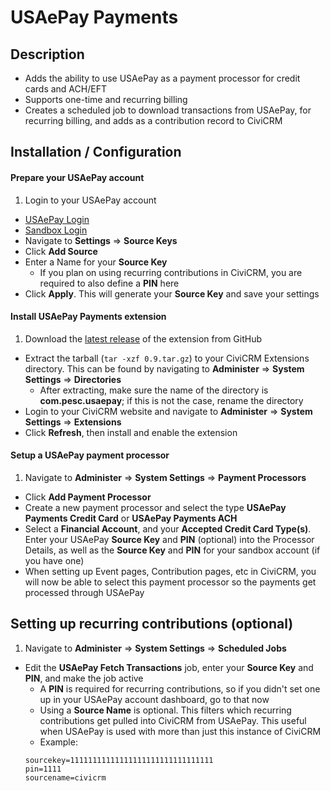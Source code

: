 # USAePay Payments
## Description
- Adds the ability to use USAePay as a payment processor for credit cards and ACH/EFT
- Supports one-time and recurring billing
- Creates a scheduled job to download transactions from USAePay, for recurring billing, and adds as a contribution record to CiviCRM
## Installation / Configuration
#### Prepare your USAePay account
1. Login to your USAePay account
  - [USAePay Login](https://www.usaepay.com/login)
  - [Sandbox Login](https://sandbox.usaepay.com/login)
- Navigate to **Settings** => **Source Keys**
- Click **Add Source**
- Enter a Name for your **Source Key**
  - If you plan on using recurring contributions in CiviCRM, you are required to also define a **PIN** here
- Click **Apply**. This will generate your **Source Key** and save your settings

#### Install USAePay Payments extension
1. Download the [latest release](https://github.com/proexchange/com.pesc.usaepay/archive/0.9.tar.gz) of the extension from GitHub
- Extract the tarball (`tar -xzf 0.9.tar.gz`) to your CiviCRM Extensions directory. This can be found by navigating to **Administer** => **System Settings** => **Directories**
  - After extracting, make sure the name of the directory is **com.pesc.usaepay**; if this is not the case, rename the directory
- Login to your CiviCRM website and navigate to **Administer** => **System Settings** => **Extensions**
- Click **Refresh**, then install and enable the extension

#### Setup a USAePay payment processor
1. Navigate to **Administer** => **System Settings** => **Payment Processors**
- Click **Add Payment Processor**
- Create a new payment processor and select the type **USAePay Payments Credit Card** or **USAePay Payments ACH**
- Select a **Financial Account**, and your **Accepted Credit Card Type(s)**. Enter your USAePay **Source Key** and **PIN** (optional) into the Processor Details, as well as the **Source Key** and **PIN** for your sandbox account (if you have one)
- When setting up Event pages, Contribution pages, etc in CiviCRM, you will now be able to select this payment processor so the payments get processed through USAePay

## Setting up recurring contributions (optional)
1. Navigate to **Administer** => **System Settings** => **Scheduled Jobs**
- Edit the **USAePay Fetch Transactions** job, enter your **Source Key** and **PIN**, and make the job active
  - A **PIN** is required for recurring contributions, so if you didn't set one up in your USAePay account dashboard, go to that now
  - Using a **Source Name** is optional. This filters which recurring contributions get pulled into CiviCRM from USAePay. This useful when USAePay is used with more than just this instance of CiviCRM
  - Example:
  ```
  sourcekey=11111111111111111111111111111111
  pin=1111
  sourcename=civicrm
  ```
